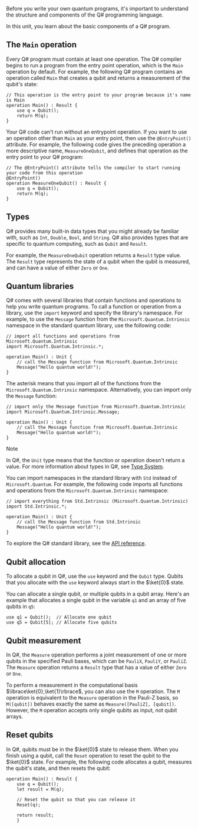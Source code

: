 
Before you write your own quantum programs, it's important to understand the structure and components of the Q# programming language.

In this unit, you learn about the basic components of a Q# program.

## The `Main` operation

Every Q# program must contain at least one operation. The Q# compiler begins to run a program from the entry point operation, which is the `Main` operation by default. For example, the following Q# program contains an operation called `Main` that creates a qubit and returns a measurement of the qubit's state:

```qsharp
// This operation is the entry point to your program because it's name is Main
operation Main() : Result {
    use q = Qubit();
    return M(q);
}
```

Your Q# code can't run without an entrypoint operation. If you want to use an operation other than `Main` as your entry point, then use the `@EntryPoint()` attribute. For example, the following code gives the preceding operation a more descriptive name, `MeasureOneQubit`, and defines that operation as the entry point to your Q# program:

```qsharp
// The @EntryPoint() attribute tells the compiler to start running your code from this operation
@EntryPoint()
operation MeasureOneQubit() : Result {
    use q = Qubit();
    return M(q);
}
```

## Types

Q# provides many built-in data types that you might already be familiar with, such as `Int`, `Double`, `Bool`, and `String`. Q# also provides types that are specific to quantum computing, such as `Qubit` and `Result`.

For example, the `MeasureOneQubit` operation returns a `Result` type value. The `Result` type represents the state of a qubit when the qubit is measured, and can have a value of either `Zero` or `One`.

## Quantum libraries

Q# comes with several libraries that contain functions and operations to help you write quantum programs. To call a function or operation from a library, use the `import` keyword and specify the library's namespace. For example, to use the `Message` function from the `Microsoft.Quantum.Intrinsic` namespace in the standard quantum library, use the following code:

```qsharp
// import all functions and operations from Microsoft.Quantum.Intrinsic 
import Microsoft.Quantum.Intrinsic.*;

operation Main() : Unit {
    // call the Message function from Microsoft.Quantum.Intrinsic
    Message("Hello quantum world!");
}
```

The asterisk means that you import all of the functions from the `Microsoft.Quantum.Intrinsic` namespace. Alternatively, you can import only the `Message` function:

```qsharp
// import only the Message function from Microsoft.Quantum.Intrinsic 
import Microsoft.Quantum.Intrinsic.Message;

operation Main() : Unit {
    // call the Message function from Microsoft.Quantum.Intrinsic
    Message("Hello quantum world!");
}
```

> [!NOTE]
> In Q#, the `Unit` type means that the function or operation doesn't return a value. For more information about types in Q#, see [Type System](https://learn.microsoft.com/azure/quantum/user-guide/language/typesystem/).

You can import namespaces in the standard library with `Std` instead of `Microsoft.Quantum`. For example, the following code imports all functions and operations from the `Microsoft.Quantum.Intrinsic` namespace:

```qsharp
// import everything from Std.Intrinsic (Microsoft.Quantum.Intrinsic)
import Std.Intrinsic.*;

operation Main() : Unit {
    // call the Message function from Std.Intrinsic
    Message("Hello quantum world!");
}
```

To explore the Q# standard library, see the [API reference](https://learn.microsoft.com/qsharp/api/qsharp-lang/).

## Qubit allocation

To allocate a qubit in Q#, use the `use` keyword and the `Qubit` type. Qubits that you allocate with the `use` keyword always start in the $\ket{0}$ state.

You can allocate a single qubit, or multiple qubits in a qubit array. Here's an example that allocates a single qubit in the variable `q1` and an array of five qubits in `q5`:

```qsharp
use q1 = Qubit();  // Allocate one qubit
use q5 = Qubit[5]; // Allocate five qubits
```

## Qubit measurement

In Q#, the `Measure` operation performs a joint measurement of one or more qubits in the specified Pauli bases, which can be `PauliX`, `PauliY`, or `PauliZ`. The `Measure` operation returns a `Result` type that has a value of either `Zero` or `One`.

To perform a measurement in the computational basis $\lbrace\ket{0},\ket{1}\rbrace$, you can also use the `M` operation. The `M` operation is equivalent to the `Measure` operation in the Pauli-Z basis, so `M([qubit])` behaves exactly the same as `Measure([PauliZ], [qubit])`. However, the `M` operation accepts only single qubits as input, not qubit arrays.

## Reset qubits

In Q#, qubits must be in the $\ket{0}$ state to release them. When you finish using a qubit, call the `Reset` operation to reset the qubit to the $\ket{0}$ state. For example, the following code allocates a qubit, measures the qubit's state, and then resets the qubit:

```qsharp
operation Main() : Result {
    use q = Qubit();
    let result = M(q);

    // Reset the qubit so that you can release it
    Reset(q);

    return result;
    }
```
